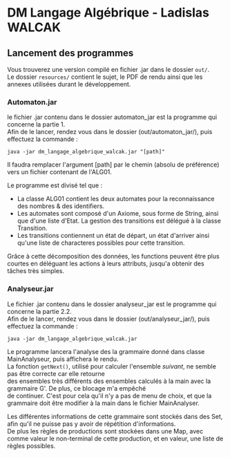 # DM Langage Algébrique - Ladislas WALCAK

## Lancement des programmes
Vous trouverez une version compilé en fichier .jar dans le dossier `out/`.  
Le dossier `resources/` contient le sujet, le PDF de rendu ainsi que les annexes utilisées durant le développement.

### Automaton.jar
le fichier .jar contenu dans le dossier automaton_jar est la programme qui concerne la partie 1.  
Afin de le lancer, rendez vous dans le dossier (out/automaton_jar/), puis effectuez la commande :  

`java -jar dm_langage_algebrique_walcak.jar "[path]" `  

Il faudra remplacer l'argument [path] par le chemin (absolu de préférence) vers un fichier contenant de l'ALG01.  
 
Le programme est divisé tel que :
 - La classe ALG01 contient les deux automates pour la reconnaissance des nombres & des identifiers.  
 - Les automates sont composé d'un Axiome, sous forme de String, ainsi que d'une liste d'Etat. La gestion des transitions est délégué à la classe Transition.  
 - Les transitions contiennent un état de départ, un état d'arriver ainsi qu'une liste de characteres possibles pour cette transition.  
 
 Grâce à cette décomposition des données, les functions peuvent être plus courtes en déléguant les actions à leurs attributs, jusqu'a obtenir des tâches très simples.
 
 ### Analyseur.jar
 Le fichier .jar contenu dans le dossier analyseur_jar est le programme qui concerne la partie 2.2.  
 Afin de le lancer, rendez vous dans le dossier (out/analyseur_jar/), puis effectuez la commande :  
 
 `java -jar dm_langage_algebrique_walcak.jar`    
 
 Le programme lancera l'analyse des la grammaire donné dans classe MainAnalyseur, puis affichera le rendu.  
 La fonction `getNext()`, utilisé pour calculer l'ensemble *suivant*, ne semble pas être correcte car elle retourne  
 des ensembles très différents des ensembles calculés à la main avec la grammaire G'. De plus, ce blocage m'a empêché  
 de continuer. C'est pour cela qu'il n'y a pas de menu de choix, et que la grammaire doit être modifier à la main dans le fichier MainAnalyser.
 
Les différentes informations de cette grammaire sont stockés dans des Set, afin qu'il ne puisse pas y avoir de répétition d'informations.  
De plus les règles de productions sont stockées dans une Map, avec comme valeur le non-terminal de cette production, et en valeur, une liste de règles possibles.    
   